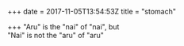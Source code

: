 +++
date = 2017-11-05T13:54:53Z
title = "stomach"

+++ 
"Aru" is the "nai" of "nai", but   
"Nai" is not the "aru" of "aru"